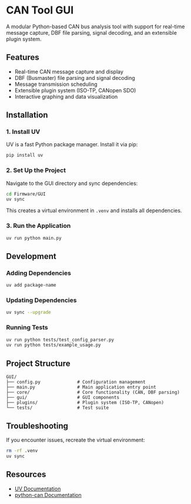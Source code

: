 # CAN Tool GUI

A modular Python-based CAN bus analysis tool with support for real-time message capture, DBF file parsing, signal decoding, and an extensible plugin system.

## Features

- Real-time CAN message capture and display
- DBF (Busmaster) file parsing and signal decoding
- Message transmission scheduling
- Extensible plugin system (ISO-TP, CANopen SDO)
- Interactive graphing and data visualization

## Installation

### 1. Install UV

UV is a fast Python package manager. Install it via pip:

```bash
pip install uv
```

### 2. Set Up the Project

Navigate to the GUI directory and sync dependencies:

```bash
cd Firmware/GUI
uv sync
```

This creates a virtual environment in `.venv` and installs all dependencies.

### 3. Run the Application

```bash
uv run python main.py
```

## Development

### Adding Dependencies

```bash
uv add package-name
```

### Updating Dependencies

```bash
uv sync --upgrade
```

### Running Tests

```bash
uv run python tests/test_config_parser.py
uv run python tests/example_usage.py
```

## Project Structure

```
GUI/
├── config.py              # Configuration management
├── main.py                # Main application entry point
├── core/                  # Core functionality (CAN, DBF parsing)
├── gui/                   # GUI components
├── plugins/               # Plugin system (ISO-TP, CANopen)
└── tests/                 # Test suite
```

## Troubleshooting

If you encounter issues, recreate the virtual environment:

```bash
rm -rf .venv
uv sync
```

## Resources

- [UV Documentation](https://docs.astral.sh/uv/)
- [python-can Documentation](https://python-can.readthedocs.io/)
